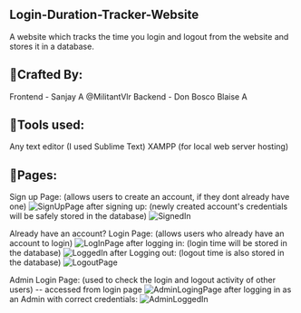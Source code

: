 ## Login-Duration-Tracker-Website
  A website which tracks the time you login and logout from the website and stores it in a database.

## 📌Crafted By:
  Frontend - Sanjay A @MilitantVlr
  Backend - Don Bosco Blaise A

## 📌Tools used:
  Any text editor (I used Sublime Text)
  XAMPP (for local web server hosting)

## 📌Pages:
Sign up Page: (allows users to create an account, if they dont already have one)
![SignUpPage](https://github.com/DonBoscoBlaiseA/Login-Duration-Tracker-Website/assets/140850829/3c1028df-741d-4528-9f7f-ec805059de62)
  after signing up: (newly created account's credentials will be safely stored in the database)
![SignedIn](https://github.com/DonBoscoBlaiseA/Login-Duration-Tracker-Website/assets/140850829/a7909180-0367-4dd1-8497-a029ecda0245)

Already have an account?
Login Page: (allows users who already have an account to login)
![LogInPage](https://github.com/DonBoscoBlaiseA/Login-Duration-Tracker-Website/assets/140850829/49fcfca2-2530-4117-8607-ff6e5506357b)
  after logging in: (login time will be stored in the database)
![LoggedIn](https://github.com/DonBoscoBlaiseA/Login-Duration-Tracker-Website/assets/140850829/6f7a1ec7-1e0c-409c-bae5-fd473a89ee35)
  after Logging out: (logout time is also stored in the database)
![LogoutPage](https://github.com/DonBoscoBlaiseA/Login-Duration-Tracker-Website/assets/140850829/75813c7f-2cd0-4190-a9d1-fd40bb50968b)

Admin Login Page: (used to check the login and logout activity of other users) -- accessed from login page
![AdminLogingPage](https://github.com/DonBoscoBlaiseA/Login-Duration-Tracker-Website/assets/140850829/a8871e93-f2f6-4890-900c-010ed74712b2)
  after logging in as an Admin with correct credentials:
![AdminLoggedIn](https://github.com/DonBoscoBlaiseA/Login-Duration-Tracker-Website/assets/140850829/e8f543eb-c90e-45a5-ac2b-b78e98915f7a)
